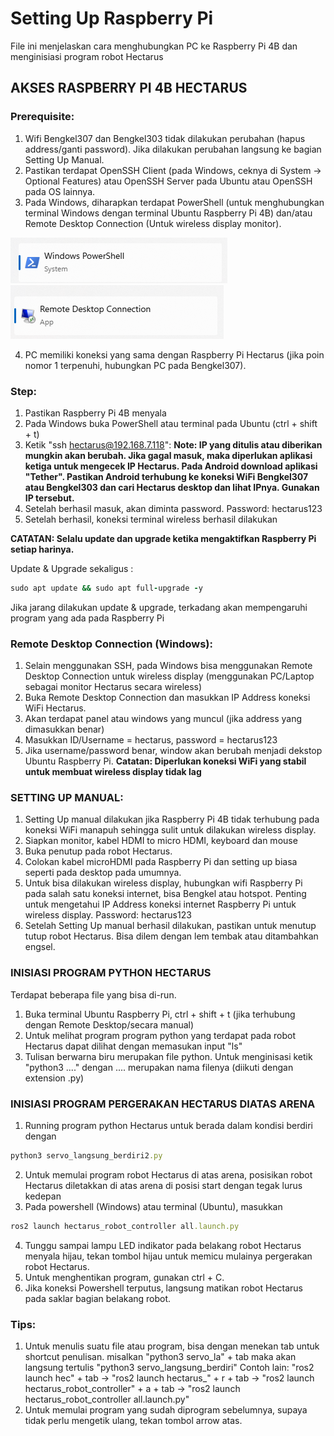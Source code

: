 # Setting Up Raspberry Pi
File ini menjelaskan cara menghubungkan PC ke Raspberry Pi 4B dan menginisiasi program robot Hectarus


## AKSES RASPBERRY PI 4B HECTARUS

### Prerequisite:

1. Wifi Bengkel307 dan Bengkel303 tidak dilakukan perubahan (hapus address/ganti password). Jika dilakukan perubahan langsung ke bagian Setting Up Manual.
2. Pastikan terdapat OpenSSH Client (pada Windows, ceknya di System -> Optional Features) atau OpenSSH Server pada Ubuntu atau OpenSSH pada OS lainnya.
3. Pada Windows, diharapkan terdapat PowerShell (untuk menghubungkan terminal Windows dengan terminal Ubuntu Raspberry Pi 4B) dan/atau Remote Desktop Connection (Untuk wireless display monitor).

![alt text](image.png)
![alt text](image-1.png)

4. PC memiliki koneksi yang sama dengan Raspberry Pi Hectarus (jika poin nomor 1 terpenuhi, hubungkan PC pada Bengkel307).

### Step:

1. Pastikan Raspberry Pi 4B menyala
2. Pada Windows buka PowerShell atau terminal pada Ubuntu (ctrl + shift + t)
3. Ketik "ssh hectarus@192.168.7.118":
**Note: IP yang ditulis atau diberikan mungkin akan berubah. Jika gagal masuk, maka diperlukan aplikasi ketiga untuk mengecek IP Hectarus. Pada Android download aplikasi "Tether". Pastikan Android terhubung ke koneksi WiFi Bengkel307 atau Bengkel303 dan cari Hectarus desktop dan lihat IPnya. Gunakan IP tersebut.**
4. Setelah berhasil masuk, akan diminta password.
Password: hectarus123
5. Setelah berhasil, koneksi terminal wireless berhasil dilakukan

**CATATAN: Selalu update dan upgrade ketika mengaktifkan Raspberry Pi setiap harinya.**

Update & Upgrade sekaligus :
```ruby
sudo apt update && sudo apt full-upgrade -y
```
Jika jarang dilakukan update & upgrade, terkadang akan mempengaruhi program yang ada pada Raspberry Pi

### Remote Desktop Connection (Windows):

1. Selain menggunakan SSH, pada Windows bisa menggunakan Remote Desktop Connection untuk wireless display (menggunakan PC/Laptop sebagai monitor Hectarus secara wireless)
2. Buka Remote Desktop Connection dan masukkan IP Address koneksi WiFi Hectarus.
3. Akan terdapat panel atau windows yang muncul (jika address yang dimasukkan benar)
5. Masukkan ID/Username = hectarus, password = hectarus123
6. Jika username/password benar, window akan berubah menjadi dekstop Ubuntu Raspberry Pi.
**Catatan: Diperlukan koneksi WiFi yang stabil untuk membuat wireless display tidak lag**

### SETTING UP MANUAL:

1. Setting Up manual dilakukan jika Raspberry Pi 4B tidak terhubung pada koneksi WiFi manapuh sehingga sulit untuk dilakukan wireless display.
2. Siapkan monitor, kabel HDMI to micro HDMI, keyboard dan mouse
3. Buka penutup pada robot Hectarus.
4. Colokan kabel microHDMI pada Raspberry Pi dan setting up biasa seperti pada desktop pada umumnya.
5. Untuk bisa dilakukan wireless display, hubungkan wifi Raspberry Pi pada salah satu koneksi internet, bisa Bengkel atau hotspot. Penting untuk mengetahui IP Address koneksi internet Raspberry Pi untuk wireless display.
Password: hectarus123
6. Setelah Setting Up manual berhasil dilakukan, pastikan untuk menutup tutup robot Hectarus. Bisa dilem dengan lem tembak atau ditambahkan engsel.

### INISIASI PROGRAM PYTHON HECTARUS

Terdapat beberapa file yang bisa di-run.
1. Buka terminal Ubuntu Raspberry Pi, ctrl + shift + t (jika terhubung dengan Remote Desktop/secara manual)
2. Untuk melihat program program python yang terdapat pada robot Hectarus dapat dilihat dengan memasukan input "ls"
3. Tulisan berwarna biru merupakan file python. Untuk menginisasi ketik "python3 ...." dengan .... merupakan nama filenya (diikuti dengan extension .py)


### INISIASI PROGRAM PERGERAKAN HECTARUS DIATAS ARENA
1. Running program python Hectarus untuk berada dalam kondisi berdiri dengan
```ruby
python3 servo_langsung_berdiri2.py
```
2. Untuk memulai program robot Hectarus di atas arena, posisikan robot Hectarus diletakkan di atas arena di posisi start dengan tegak lurus kedepan
3. Pada powershell (Windows) atau terminal (Ubuntu), masukkan 
```ruby
ros2 launch hectarus_robot_controller all.launch.py
```
4. Tunggu sampai lampu LED indikator pada belakang robot Hectarus menyala hijau, tekan tombol hijau untuk memicu mulainya pergerakan robot Hectarus.
5. Untuk menghentikan program, gunakan ctrl + C.
6. Jika koneksi Powershell terputus, langsung matikan robot Hectarus pada saklar bagian belakang robot.

### Tips:
1. Untuk menulis suatu file atau program, bisa dengan menekan tab untuk shortcut penulisan. misalkan "python3 servo_la" + tab maka akan langsung tertulis "python3 servo_langsung_berdiri"
Contoh lain: "ros2 launch hec" + tab -> "ros2 launch hectarus_" + r + tab -> "ros2 launch hectarus_robot_controller" + a + tab -> "ros2 launch hectarus_robot_controller all.launch.py"
2. Untuk memulai program yang sudah diprogram sebelumnya, supaya tidak perlu mengetik ulang, tekan tombol arrow atas.
